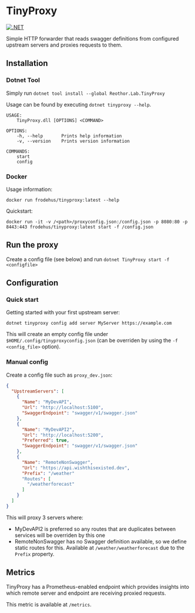 # TinyProxy

[![.NET](https://github.com/FrodeHus/tinyproxy/actions/workflows/build_and_test.yml/badge.svg)](https://github.com/FrodeHus/tinyproxy/actions/workflows/build_and_test.yml)


Simple HTTP forwarder that reads swagger definitions from configured upstream servers and proxies requests to them.

## Installation

### Dotnet Tool
Simply run `dotnet tool install --global Reothor.Lab.TinyProxy`

Usage can be found by executing `dotnet tinyproxy --help`.
```
USAGE:
    TinyProxy.dll [OPTIONS] <COMMAND>

OPTIONS:
    -h, --help       Prints help information   
    -v, --version    Prints version information

COMMANDS:
    start      
    config  
```

### Docker
Usage information: 

`docker run frodehus/tinyproxy:latest --help`

Quickstart: 

`docker run -it -v /<path>/proxyconfig.json:/config.json -p 8080:80 -p 8443:443 frodehus/tinyproxy:latest start -f /config.json`

## Run the proxy

Create a config file (see below) and run `dotnet TinyProxy start -f <configfile>`

## Configuration

### Quick start

Getting started with your first upstream server:

`dotnet tinyproxy config add server MyServer https://example.com`

This will create an empty config file under `$HOME/.config/tinyproxyconfig.json` (can be overriden by using the `-f <config_file>` option).

### Manual config
Create a config file such as `proxy_dev.json`:

```json
{
  "UpstreamServers": [
    {
      "Name": "MyDevAPI",
      "Url": "http://localhost:5100",
      "SwaggerEndpoint": "swagger/v1/swagger.json"
    },
    {
      "Name": "MyDevAPI2",
      "Url": "http://localhost:5200",
      "Preferred": true,
      "SwaggerEndpoint": "swagger/v1/swagger.json"
    },
    {
      "Name": "RemoteNonSwagger",
      "Url": "https://api.wishthisexisted.dev",
      "Prefix": "/weather"
      "Routes": [
        "/weatherforecast"
      ]
    }
  ]
}
```
This will proxy 3 servers where:

- MyDevAPI2 is preferred so any routes that are duplicates between services will be overriden by this one
- RemoteNonSwagger has no Swagger definition available, so we define static routes for this. Available at `/weather/weatherforecast` due to the `Prefix` property.

## Metrics

TinyProxy has a Prometheus-enabled endpoint which provides insights into which remote server and endpoint are receiving proxied requests.

This metric is available at `/metrics`.
